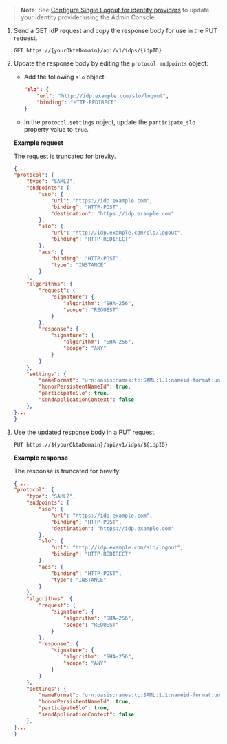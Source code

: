 > **Note**: See [Configure Single Logout for identity providers](https://help.okta.com/okta_help.htm?type=oie&id=apps-single-logout?????) to update your identity provider using the Admin Console.

1. Send a GET IdP request and copy the response body for use in the PUT request.

   `GET https://{yourOktaDomain}/api/v1/idps/{idpID}`

2. Update the response body by editing the `protocol.endpoints` object:

    * Add the following `slo` object:

        ```json
        "slo": {
            "url": "http://idp.example.com/slo/logout",
            "binding": "HTTP-REDIRECT"
        }
        ```

    * In the `protocol.settings` object, update the `participate_slo` property value to `true`.

    **Example request**

    The request is truncated for brevity.

    ```json
    { ...
    "protocol": {
        "type": "SAML2",
        "endpoints": {
            "sso": {
                "url": "https://idp.example.com",
                "binding": "HTTP-POST",
                "destination": "https://idp.example.com"
            },
            "slo": {
                "url": "http://idp.example.com/slo/logout",
                "binding": "HTTP-REDIRECT"
            },
            "acs": {
                "binding": "HTTP-POST",
                "type": "INSTANCE"
            }
        },
        "algorithms": {
            "request": {
                "signature": {
                    "algorithm": "SHA-256",
                    "scope": "REQUEST"
                }
            },
            "response": {
                "signature": {
                    "algorithm": "SHA-256",
                    "scope": "ANY"
                }
            }
        },
        "settings": {
            "nameFormat": "urn:oasis:names:tc:SAML:1.1:nameid-format:unspecified",
            "honorPersistentNameId": true,
            "participateSlo": true,
            "sendApplicationContext": false
        },
    }...
    }
    ```

3. Use the updated response body in a PUT request.

   `PUT https://${yourOktaDomain}/api/v1/idps/${idpID}`

   **Example response**

    The response is truncated for brevity.

    ```json
    { ...
    "protocol": {
        "type": "SAML2",
        "endpoints": {
            "sso": {
                "url": "https://idp.example.com",
                "binding": "HTTP-POST",
                "destination": "https://idp.example.com"
            },
            "slo": {
                "url": "http://idp.example.com/slo/logout",
                "binding": "HTTP-REDIRECT"
            },
            "acs": {
                "binding": "HTTP-POST",
                "type": "INSTANCE"
            }
        },
        "algorithms": {
            "request": {
                "signature": {
                    "algorithm": "SHA-256",
                    "scope": "REQUEST"
                }
            },
            "response": {
                "signature": {
                    "algorithm": "SHA-256",
                    "scope": "ANY"
                }
            }
        },
        "settings": {
            "nameFormat": "urn:oasis:names:tc:SAML:1.1:nameid-format:unspecified",
            "honorPersistentNameId": true,
            "participateSlo": true,
            "sendApplicationContext": false
        },
    }...
    }
    ```
